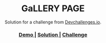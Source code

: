 <!-- Please update value in the {}  -->

<h1 align="center">GaLLERY PAGE</h1>

<div align="center">
   Solution for a challenge from  <a href="http://devchallenges.io" target="_blank">Devchallenges.io</a>.
</div>

<div align="center">
  <h3>
    <a href="https://gregarious-rolypoly-32b3bc.netlify.app/">
      Demo
    </a>
    <span> | </span>
    <a href=https://github.com/Lbringer/Dev_Challenges/tree/master/ResponsiveWeb/MyGallery>
      Solution
    </a>
    <span> | </span>
    <a href="https://devchallenges.io/challenges/gcbWLxG6wdennelX7b8I">
      Challenge
    </a>
  </h3>
</div>



